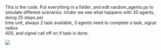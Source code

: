 This is the code. Put everything in a folder, and edit random_agents.py to  
simulate different scenarios. Under we see what happens with 30 agents, doing 25 steps per  
time unit, always 2 task available, 3 agents need to complete a task, signal radius  
400, and signal call off on if task is done. 

![](agent_b.gif)
